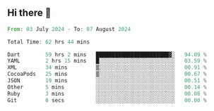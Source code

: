 ## Hi there 👋

<!--START_SECTION:waka-->

```rust
From: 03 July 2024 - To: 07 August 2024

Total Time: 62 hrs 44 mins

Dart        59 hrs 2 mins   ███████████████████████▓░   94.09 %
YAML        2 hrs 15 mins   █░░░░░░░░░░░░░░░░░░░░░░░░   03.59 %
XML         34 mins         ▒░░░░░░░░░░░░░░░░░░░░░░░░   00.91 %
CocoaPods   25 mins         ▒░░░░░░░░░░░░░░░░░░░░░░░░   00.67 %
JSON        19 mins         ░░░░░░░░░░░░░░░░░░░░░░░░░   00.51 %
Other       5 mins          ░░░░░░░░░░░░░░░░░░░░░░░░░   00.14 %
Ruby        3 mins          ░░░░░░░░░░░░░░░░░░░░░░░░░   00.08 %
Git         0 secs          ░░░░░░░░░░░░░░░░░░░░░░░░░   00.00 %
```

<!--END_SECTION:waka-->

<!--
**mathiskakal/mathiskakal** is a ✨ _special_ ✨ repository because its `README.md` (this file) appears on your GitHub profile.

Here are some ideas to get you started:

- 🔭 I’m currently working on ...
- 🌱 I’m currently learning ...
- 👯 I’m looking to collaborate on ...
- 🤔 I’m looking for help with ...
- 💬 Ask me about ...
- 📫 How to reach me: ...
- 😄 Pronouns: ...
- ⚡ Fun fact: ...
-->
